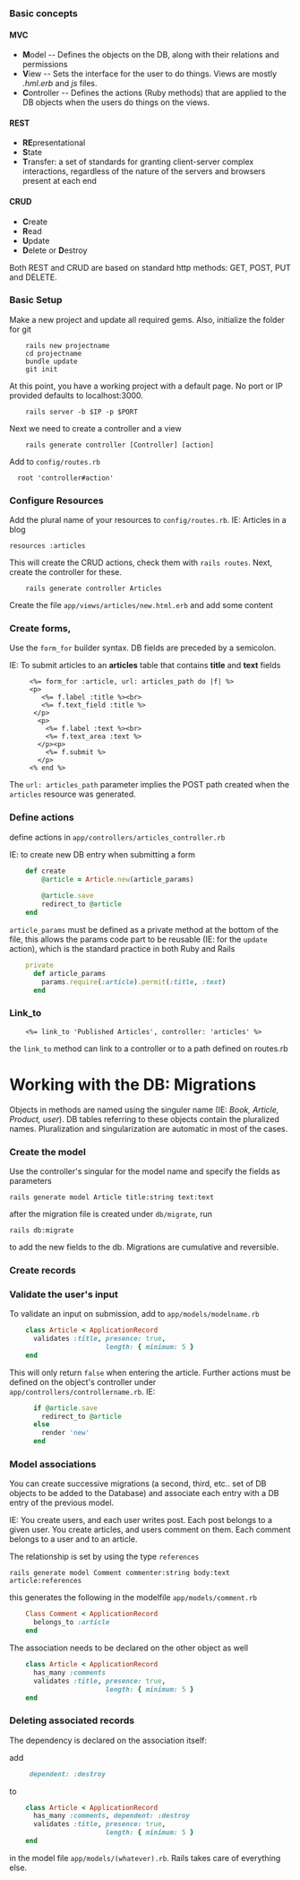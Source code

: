 ### Basic concepts

#### MVC

* **M**odel -- Defines the objects on the DB, along with their relations and permissions
* **V**iew -- Sets the interface for the user to do things. Views are mostly _.hml.erb_ and _js_ files.
* **C**ontroller -- Defines the actions (Ruby methods) that are applied to the DB objects when the users do things on the views. 

#### REST

* **RE**presentational 
* **S**tate
* **T**ransfer: a set of standards for granting client-server complex interactions, regardless of the nature of the servers and browsers present at each end

#### CRUD

* **C**reate
* **R**ead
* **U**pdate
* **D**elete or **D**estroy

Both REST and CRUD are based on standard http methods: GET, POST, PUT and DELETE.

### Basic Setup
Make a new project and update all required gems. Also, initialize the folder for git

```shell
    rails new projectname
    cd projectname
    bundle update
    git init
```
At this point, you have a working project with a default page. No port or IP provided defaults to localhost:3000.
```shell
    rails server -b $IP -p $PORT
```
Next we need to create a controller and a view
```shell
    rails generate controller [Controller] [action]
```
Add to `config/routes.rb`

      root 'controller#action'

### Configure Resources

Add the plural name of your resources to `config/routes.rb`. IE: Articles in a blog

    resources :articles 

This will create the CRUD actions, check them with `rails routes`. Next, create the controller for these.
```shell
    rails generate controller Articles
```
Create the file `app/views/articles/new.html.erb` and add some content

### Create forms, 

Use the `form_for` builder syntax. DB fields are preceded by a semicolon. 

IE: To submit articles to an **articles** table that contains **title** and **text** fields

```HTML+ERB
     <%= form_for :article, url: articles_path do |f| %>
     <p>
        <%= f.label :title %><br>
        <%= f.text_field :title %>
      </p>
       <p>
         <%= f.label :text %><br>
         <%= f.text_area :text %>
       </p><p>
         <%= f.submit %>
       </p>
     <% end %>
```
The `url: articles_path` parameter implies the POST path created when the `articles` resource was generated.


### Define actions

define actions in `app/controllers/articles_controller.rb`

IE: to create new DB entry when submitting a form

```ruby
    def create
        @article = Article.new(article_params)
 
        @article.save
        redirect_to @article
    end
```

`article_params` must be defined as a private method at the bottom of the file, this allows the params code part to be reusable (IE: for the `update` action), which is the standard practice in both Ruby and Rails

```ruby
    private
      def article_params
        params.require(:article).permit(:title, :text)
      end
```

### Link_to
```HTML+ERB
    <%= link_to 'Published Articles', controller: 'articles' %>
```
the `link_to` method can link to a controller or to a path defined on routes.rb 


# Working with the DB: Migrations

Objects in methods are named using the singuler name (IE: _Book, Article, Product, user_). DB tables referring to these objects contain the pluralized names. Pluralization and singularization are automatic in most of the cases.

### Create the model

Use the controller's singular for the model name and specify the fields as parameters

    rails generate model Article title:string text:text

after the migration file is created under `db/migrate`, run

    rails db:migrate

to add the new fields to the db. Migrations are cumulative and reversible.

### Create records

### Validate the user's input

To validate an input on submission, add to `app/models/modelname.rb`

```ruby
    class Article < ApplicationRecord
      validates :title, presence: true,
                        length: { minimum: 5 }
    end
```
This will only return `false` when entering the article. Further actions must be defined on the object's controller under `app/controllers/controllername.rb`. IE:

```ruby
      if @article.save
        redirect_to @article
      else
        render 'new'
      end
```

### Model associations

You can create successive migrations (a second, third, etc.. set of DB objects to be added to the Database) and associate each entry with a DB entry of the previous model.

IE: 
You create users, and each user writes post. Each post belongs to a given user.
You create articles, and users comment on them. Each comment belongs to a user and to an article.

The relationship is set by using the type `references`

    rails generate model Comment commenter:string body:text article:references

this generates the following in the modelfile `app/models/comment.rb`

```ruby
    Class Comment < ApplicationRecord
      belongs_to :article
    end
```
The association needs to be declared on the other object as well

```ruby
    class Article < ApplicationRecord
      has_many :comments
      validates :title, presence: true,
                        length: { minimum: 5 }
    end
```

### Deleting associated records

The dependency is declared on the association itself:

add
```ruby
     dependent: :destroy
```
to 
```ruby
    class Article < ApplicationRecord
      has_many :comments, dependent: :destroy
      validates :title, presence: true,
                        length: { minimum: 5 }
    end
```
in the model file `app/models/(whatever).rb`. Rails takes care of everything else. 


